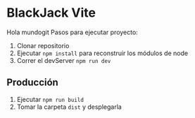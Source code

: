 # BlackJack Vite
Hola mundogit
Pasos para ejecutar proyecto:

1. Clonar repositorio
2. Ejecutar ```npm install``` para reconstruir los módulos de node
3. Correr el devServer ```npm run dev```

## Producción

1. Ejecutar ```npm run build```
2. Tomar la carpeta ```dist``` y desplegarla